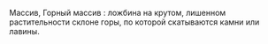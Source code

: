 ---
---

Массив, Горный массив
: ложбина на крутом, лишенном растительности склоне горы, по которой скатываются камни или лавины.
